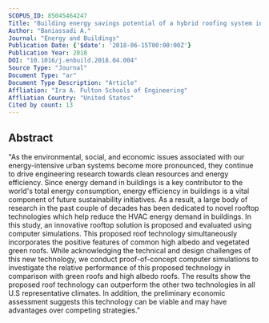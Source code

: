 ```yaml
---
SCOPUS_ID: 85045464247
Title: "Building energy savings potential of a hybrid roofing system involving high albedo, moisture retaining foam materials"
Author: "Baniassadi A."
Journal: "Energy and Buildings"
Publication Date: {'$date': '2018-06-15T00:00:00Z'}
Publication Year: 2018
DOI: "10.1016/j.enbuild.2018.04.004"
Source Type: "Journal"
Document Type: "ar"
Document Type Description: "Article"
Affliation: "Ira A. Fulton Schools of Engineering"
Affliation Country: "United States"
Cited by count: 13
---
```


## Abstract
"As the environmental, social, and economic issues associated with our energy-intensive urban systems become more pronounced, they continue to drive engineering research towards clean resources and energy efficiency. Since energy demand in buildings is a key contributor to the world's total energy consumption, energy efficiency in buildings is a vital component of future sustainability initiatives. As a result, a large body of research in the past couple of decades has been dedicated to novel rooftop technologies which help reduce the HVAC energy demand in buildings. In this study, an innovative rooftop solution is proposed and evaluated using computer simulations. This proposed roof technology simultaneously incorporates the positive features of common high albedo and vegetated green roofs. While acknowledging the technical and design challenges of this new technology, we conduct proof-of-concept computer simulations to investigate the relative performance of this proposed technology in comparison with green roofs and high albedo roofs. The results show the proposed roof technology can outperform the other two technologies in all U.S representative climates. In addition, the preliminary economic assessment suggests this technology can be viable and may have advantages over competing strategies."
